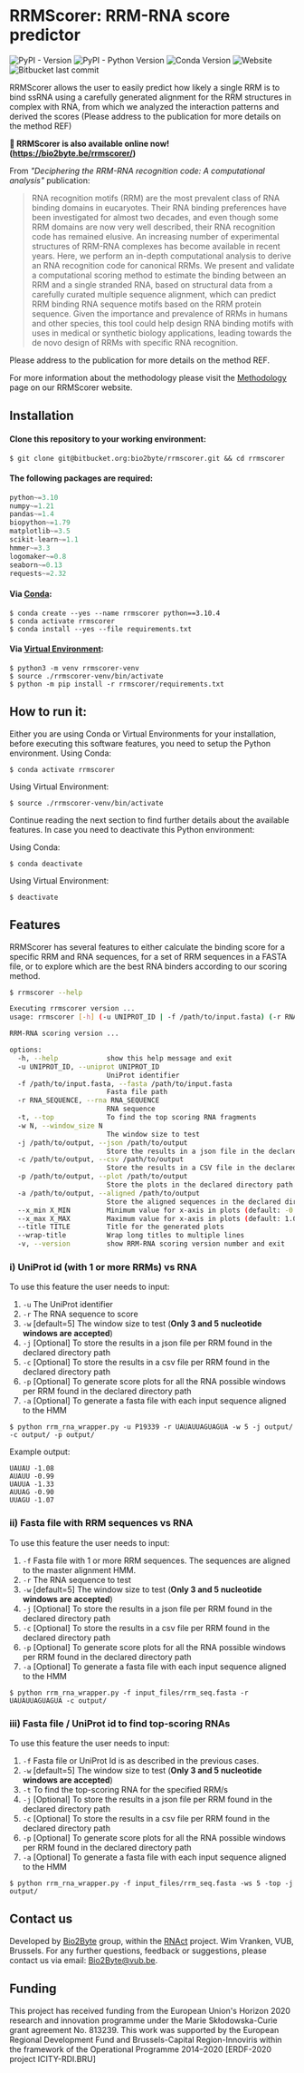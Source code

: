 # RRMScorer: RRM-RNA score predictor

![PyPI - Version](https://img.shields.io/pypi/v/rrmscorer)
![PyPI - Python Version](https://img.shields.io/pypi/pyversions/rrmscorer)
![Conda Version](https://img.shields.io/conda/v/bioconda/rrmscorer)
![Website](https://img.shields.io/website?url=https%3A%2F%2Fbio2byte.be%2Frrmscorer&label=Web%20predictions)
![Bitbucket last commit](https://img.shields.io/bitbucket/last-commit/bio2byte/rrmscorer/master)


RRMScorer allows the user to easily predict how likely a single RRM is to bind ssRNA using a carefully generated alignment for the RRM structures in complex with RNA, from which we analyzed the interaction patterns and derived the scores (Please address to the publication for more details on the method REF)

**🔗 RRMScorer is also available online now! (https://bio2byte.be/rrmscorer/)**

From _"Deciphering the RRM-RNA recognition code: A computational analysis"_ publication:

> RNA recognition motifs (RRM) are the most prevalent class of RNA binding domains in eucaryotes. Their RNA binding preferences have been investigated for almost two decades, and even though some RRM domains are now very well described, their RNA recognition code has remained elusive. An increasing number of experimental structures of RRM-RNA complexes has become available in recent years. Here, we perform an in-depth computational analysis to derive an RNA recognition code for canonical RRMs. We present and validate a computational scoring method to estimate the binding between an RRM and a single stranded RNA, based on structural data from a carefully curated multiple sequence alignment, which can predict RRM binding RNA sequence motifs based on the RRM protein sequence. Given the importance and prevalence of RRMs in humans and other species, this tool could help design RNA binding motifs with uses in medical or synthetic biology applications, leading towards the de novo design of RRMs with specific RNA recognition.

Please address to the publication for more details on the method REF.

For more information about the methodology please visit the [Methodology](https://bio2byte.be/rrmscorer/methodology) page on our RRMScorer website.


## Installation

#### Clone this repository to your working environment:
```console
$ git clone git@bitbucket.org:bio2byte/rrmscorer.git && cd rrmscorer
```

#### The following packages are required:

```python
python~=3.10
numpy~=1.21
pandas~=1.4
biopython~=1.79
matplotlib~=3.5
scikit-learn~=1.1
hmmer~=3.3
logomaker~=0.8
seaborn~=0.13
requests~=2.32
```

#### Via [Conda](https://docs.conda.io/en/latest/):

```console
$ conda create --yes --name rrmscorer python==3.10.4
$ conda activate rrmscorer
$ conda install --yes --file requirements.txt
```

#### Via [Virtual Environment](https://docs.python.org/3/tutorial/venv.html):

```console
$ python3 -m venv rrmscorer-venv
$ source ./rrmscorer-venv/bin/activate
$ python -m pip install -r rrmscorer/requirements.txt
```

## How to run it:
Either you are using Conda or Virtual Environments for your installation, before executing this software features, you need to setup the Python environment.
Using Conda:

```console
$ conda activate rrmscorer
```
Using Virtual Environment:

```console
$ source ./rrmscorer-venv/bin/activate
```

Continue reading the next section to find further details about the available features.
In case you need to deactivate this Python environment:

Using Conda:

```console
$ conda deactivate
```

Using Virtual Environment:

```console
$ deactivate
```

## Features
RRMScorer has several features to either calculate the binding score for a specific RRM and RNA sequences, for a set of RRM sequences in a FASTA file, or to explore which are the best RNA binders according to our scoring method.

```bash
$ rrmscorer --help
```

```bash
Executing rrmscorer version ...
usage: rrmscorer [-h] (-u UNIPROT_ID | -f /path/to/input.fasta) (-r RNA_SEQUENCE | -t) [-w N] [-j /path/to/output] [-c /path/to/output] [-p /path/to/output] [-a /path/to/output] [-v]

RRM-RNA scoring version ...

options:
  -h, --help            show this help message and exit
  -u UNIPROT_ID, --uniprot UNIPROT_ID
                        UniProt identifier
  -f /path/to/input.fasta, --fasta /path/to/input.fasta
                        Fasta file path
  -r RNA_SEQUENCE, --rna RNA_SEQUENCE
                        RNA sequence
  -t, --top             To find the top scoring RNA fragments
  -w N, --window_size N
                        The window size to test
  -j /path/to/output, --json /path/to/output
                        Store the results in a json file in the declared directory path
  -c /path/to/output, --csv /path/to/output
                        Store the results in a CSV file in the declared directory path
  -p /path/to/output, --plot /path/to/output
                        Store the plots in the declared directory path
  -a /path/to/output, --aligned /path/to/output
                        Store the aligned sequences in the declared directory path
  --x_min X_MIN         Minimum value for x-axis in plots (default: -0.9)
  --x_max X_MAX         Maximum value for x-axis in plots (default: 1.0)
  --title TITLE         Title for the generated plots
  --wrap-title          Wrap long titles to multiple lines
  -v, --version         show RRM-RNA scoring version number and exit
```

### i) UniProt id (with 1 or more RRMs) vs RNA
To use this feature the user needs to input:

1. `-u` The UniProt identifier
2. `-r` The RNA sequence to score
3. `-w` [default=5] The window size to test (**Only 3 and 5 nucleotide windows are accepted**)
4. `-j` [Optional] To store the results in a json file per RRM found in the declared directory path
5. `-c` [Optional] To store the results in a csv file per RRM found in the declared directory path
6. `-p` [Optional] To generate score plots for all the RNA possible windows per RRM found in the declared directory path
7. `-a` [Optional] To generate a fasta file with each input sequence aligned to the HMM


```console
$ python rrm_rna_wrapper.py -u P19339 -r UAUAUUAGUAGUA -w 5 -j output/ -c output/ -p output/
```

Example output:
```console
UAUAU -1.08
AUAUU -0.99
UAUUA -1.33
AUUAG -0.90
UUAGU -1.07
```

### ii) Fasta file with RRM sequences vs RNA
To use this feature the user needs to input:

1. `-f` Fasta file with 1 or more RRM sequences. The sequences are aligned to the master alignment HMM.
1. `-r` The RNA sequence to test
1. `-w` [default=5] The window size to test (**Only 3 and 5 nucleotide windows are accepted**)
4. `-j` [Optional] To store the results in a json file per RRM found in the declared directory path
5. `-c` [Optional] To store the results in a csv file per RRM found in the declared directory path
6. `-p` [Optional] To generate score plots for all the RNA possible windows per RRM found in the declared directory path
7. `-a` [Optional] To generate a fasta file with each input sequence aligned to the HMM

```console
$ python rrm_rna_wrapper.py -f input_files/rrm_seq.fasta -r UAUAUUAGUAGUA -c output/
```


### iii) Fasta file / UniProt id to find top-scoring RNAs
To use this feature the user needs to input:

1. `-f` Fasta file or UniProt Id is as described in the previous cases.
1. `-w` [default=5] The window size to test (**Only 3 and 5 nucleotide windows are accepted**)
1. `-t` To find the top-scoring RNA for the specified RRM/s
4. `-j` [Optional] To store the results in a json file per RRM found in the declared directory path
5. `-c` [Optional] To store the results in a csv file per RRM found in the declared directory path
6. `-p` [Optional] To generate score plots for all the RNA possible windows per RRM found in the declared directory path
7. `-a` [Optional] To generate a fasta file with each input sequence aligned to the HMM

```console
$ python rrm_rna_wrapper.py -f input_files/rrm_seq.fasta -ws 5 -top -j output/
```


## Contact us

Developed by [Bio2Byte](https://bio2byte.be) group, within the [RNAct](https://rnact.eu) project. Wim Vranken, VUB, Brussels. For any further questions, feedback or suggestions, please contact us via email: [Bio2Byte@vub.be](mailto:Bio2Byte@vub.be).

## Funding

This project has received funding from the European Union's Horizon 2020 research and innovation programme under the Marie Skłodowska-Curie grant agreement No. 813239. This work was supported by the European Regional Development Fund and Brussels-Capital Region-Innoviris within the framework of the Operational Programme 2014–2020 [ERDF-2020 project ICITY-RDI.BRU]
